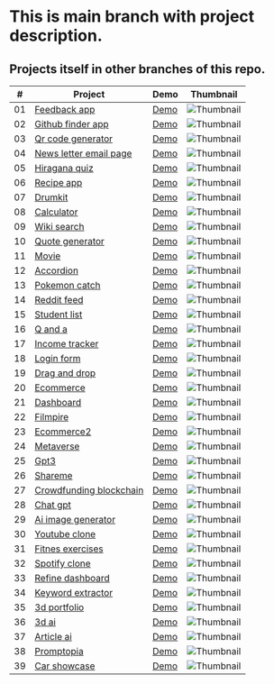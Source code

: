 # This is main branch with project description.
## Projects itself in other branches of this repo.

|  #  | Project  | Demo          |Thumbnail|
| :-: | -------- | ------------- |---------|
|01| [Feedback app](https://github.com/xml12333/reactJS/tree/01-feedback-app)| [Demo](https://nikt-feedback-app.netlify.app/)| ![Thumbnail](info/01-feedback-app/info_thumbnail.jpg)|
|02| [Github finder app](https://github.com/xml12333/reactJS/tree/02-github-finder-app)| [Demo](https://nikt-github-finder-app.netlify.app/)| ![Thumbnail](info/02-github-finder-app/info_thumbnail.jpg)|
|03| [Qr code generator](https://github.com/xml12333/reactJS/tree/03-qr-code-generator)| [Demo](https://nikt-qr-code-generator.netlify.app/)| ![Thumbnail](info/03-qr-code-generator/info_thumbnail.jpg)|
|04| [News letter email page](https://github.com/xml12333/reactJS/tree/04-news-letter-email-page)| [Demo](https://nikt-news-letter-email-page.netlify.app/)| ![Thumbnail](info/04-news-letter-email-page/info_thumbnail.jpg)|
|05| [Hiragana quiz](https://github.com/xml12333/reactJS/tree/05-hiragana-quiz)| [Demo](https://nikt-hiragana-quiz.netlify.app/)| ![Thumbnail](info/05-hiragana-quiz/info_thumbnail.jpg)|
|06| [Recipe app](https://github.com/xml12333/reactJS/tree/06-recipe-app)| [Demo](https://nikt-recipe-app.netlify.app/)| ![Thumbnail](info/06-recipe-app/info_thumbnail.jpg)|
|07| [Drumkit](https://github.com/xml12333/reactJS/tree/07-drumkit)| [Demo](https://nikt-drumkit.netlify.app/)| ![Thumbnail](info/07-drumkit/info_thumbnail.jpg)|
|08| [Calculator](https://github.com/xml12333/reactJS/tree/08-calculator)| [Demo](https://nikt-calculator.netlify.app/)| ![Thumbnail](info/08-calculator/info_thumbnail.jpg)|
|09| [Wiki search](https://github.com/xml12333/reactJS/tree/09-wiki-search)| [Demo](https://nikt-wiki-search.netlify.app/)| ![Thumbnail](info/09-wiki-search/info_thumbnail.jpg)|
|10| [Quote generator](https://github.com/xml12333/reactJS/tree/10-quote-generator)| [Demo](https://nikt-quote-generator.netlify.app/)| ![Thumbnail](info/10-quote-generator/info_thumbnail.jpg)|
|11| [Movie](https://github.com/xml12333/reactJS/tree/11-movie)| [Demo](https://nikt-movie.netlify.app/)| ![Thumbnail](info/11-movie/info_thumbnail.jpg)|
|12| [Accordion](https://github.com/xml12333/reactJS/tree/12-accordion)| [Demo](https://nikt-accordion.netlify.app/)| ![Thumbnail](info/12-accordion/info_thumbnail.jpg)|
|13| [Pokemon catch](https://github.com/xml12333/reactJS/tree/13-pokemon-catch)| [Demo](https://nikt-pokemon-catch.netlify.app/)| ![Thumbnail](info/13-pokemon-catch/info_thumbnail.jpg)|
|14| [Reddit feed](https://github.com/xml12333/reactJS/tree/14-reddit-feed)| [Demo](https://nikt-reddit-feed.netlify.app/)| ![Thumbnail](info/14-reddit-feed/info_thumbnail.jpg)|
|15| [Student list](https://github.com/xml12333/reactJS/tree/15-student-list)| [Demo](https://nikt-student-list.netlify.app/)| ![Thumbnail](info/15-student-list/info_thumbnail.jpg)|
|16| [Q and a](https://github.com/xml12333/reactJS/tree/16-q-and-a)| [Demo](https://nikt-q-and-a.netlify.app/)| ![Thumbnail](info/16-q-and-a/info_thumbnail.jpg)|
|17| [Income tracker](https://github.com/xml12333/reactJS/tree/17-income-tracker)| [Demo](https://nikt-income-tracker.netlify.app/)| ![Thumbnail](info/17-income-tracker/info_thumbnail.jpg)|
|18| [Login form](https://github.com/xml12333/reactJS/tree/18-login-form)| [Demo](https://nikt-login-form.netlify.app/)| ![Thumbnail](info/18-login-form/info_thumbnail.jpg)|
|19| [Drag and drop](https://github.com/xml12333/reactJS/tree/19-drag-and-drop)| [Demo](https://nikt-drag-and-drop.netlify.app/)| ![Thumbnail](info/19-drag-and-drop/info_thumbnail.jpg)|
|20| [Ecommerce](https://github.com/xml12333/reactJS/tree/20-ecommerce)| [Demo](https://nikt-ecommerce.netlify.app/)| ![Thumbnail](info/20-ecommerce/info_thumbnail.jpg)|
|21| [Dashboard](https://github.com/xml12333/reactJS/tree/21-dashboard)| [Demo](https://nikt-dashboard.netlify.app/)| ![Thumbnail](info/21-dashboard/info_thumbnail.jpg)|
|22| [Filmpire](https://github.com/xml12333/reactJS/tree/22-filmpire)| [Demo](https://nikt-filmpire.netlify.app/)| ![Thumbnail](info/22-filmpire/info_thumbnail.jpg)|
|23| [Ecommerce2](https://github.com/xml12333/reactJS/tree/23-ecommerce2)| [Demo](https://nikt-ecommerce2.netlify.app/)| ![Thumbnail](info/23-ecommerce2/info_thumbnail.jpg)|
|24| [Metaverse](https://github.com/xml12333/reactJS/tree/24-metaverse)| [Demo](https://nikt-metaverse.netlify.app/)| ![Thumbnail](info/24-metaverse/info_thumbnail.jpg)|
|25| [Gpt3](https://github.com/xml12333/reactJS/tree/25-gpt3)| [Demo](https://nikt-gpt3.netlify.app/)| ![Thumbnail](info/25-gpt3/info_thumbnail.jpg)|
|26| [Shareme](https://github.com/xml12333/reactJS/tree/26-shareme)| [Demo](https://nikt-shareme.netlify.app/)| ![Thumbnail](info/26-shareme/info_thumbnail.jpg)|
|27| [Crowdfunding blockchain](https://github.com/xml12333/reactJS/tree/27-crowdfunding-blockchain)| [Demo](https://nikt-crowdfunding-blockchain.netlify.app/)| ![Thumbnail](info/27-crowdfunding-blockchain/info_thumbnail.jpg)|
|28| [Chat gpt](https://github.com/xml12333/reactJS/tree/28-chat-gpt)| [Demo](https://nikt-chat-gpt.netlify.app/)| ![Thumbnail](info/28-chat-gpt/info_thumbnail.jpg)|
|29| [Ai image generator](https://github.com/xml12333/reactJS/tree/29-ai-image-generator)| [Demo](https://nikt-ai-image-generator.netlify.app/)| ![Thumbnail](info/29-ai-image-generator/info_thumbnail.jpg)|
|30| [Youtube clone](https://github.com/xml12333/reactJS/tree/30-youtube-clone)| [Demo](https://nikt-youtube-clone.netlify.app/)| ![Thumbnail](info/30-youtube-clone/info_thumbnail.jpg)|
|31| [Fitnes exercises](https://github.com/xml12333/reactJS/tree/31-fitnes-exercises)| [Demo](https://nikt-fitnes-exercises.netlify.app/)| ![Thumbnail](info/31-fitnes-exercises/info_thumbnail.jpg)|
|32| [Spotify clone](https://github.com/xml12333/reactJS/tree/32-spotify-clone)| [Demo](https://nikt-spotify-clone.netlify.app/)| ![Thumbnail](info/32-spotify-clone/info_thumbnail.jpg)|
|33| [Refine dashboard](https://github.com/xml12333/reactJS/tree/33-refine-dashboard)| [Demo](https://nikt-refine-dashboard.netlify.app/)| ![Thumbnail](info/33-refine-dashboard/info_thumbnail.jpg)|
|34| [Keyword extractor](https://github.com/xml12333/reactJS/tree/34-keyword-extractor)| [Demo](https://nikt-keyword-extractor.netlify.app/)| ![Thumbnail](info/34-keyword-extractor/info_thumbnail.jpg)|
|35| [3d portfolio](https://github.com/xml12333/reactJS/tree/35-3d-portfolio)| [Demo](https://nikt-3d-portfolio.netlify.app/)| ![Thumbnail](info/35-3d-portfolio/info_thumbnail.jpg)|
|36| [3d ai](https://github.com/xml12333/reactJS/tree/36-3d-ai)| [Demo](https://nikt-3d-ai.netlify.app/)| ![Thumbnail](info/36-3d-ai/info_thumbnail.jpg)|
|37| [Article ai](https://github.com/xml12333/reactJS/tree/37-article-ai)| [Demo](https://nikt-article-ai.netlify.app/)| ![Thumbnail](info/37-article-ai/info_thumbnail.jpg)|
|38| [Promptopia](https://github.com/xml12333/reactJS/tree/38-promptopia)| [Demo](https://nikt-promptopia.netlify.app/)| ![Thumbnail](info/38-promptopia/info_thumbnail.jpg)|
|39| [Car showcase](https://github.com/xml12333/reactJS/tree/39-car-showcase)| [Demo](https://nikt-car-showcase.netlify.app/)| ![Thumbnail](info/39-car-showcase/info_thumbnail.jpg)|

